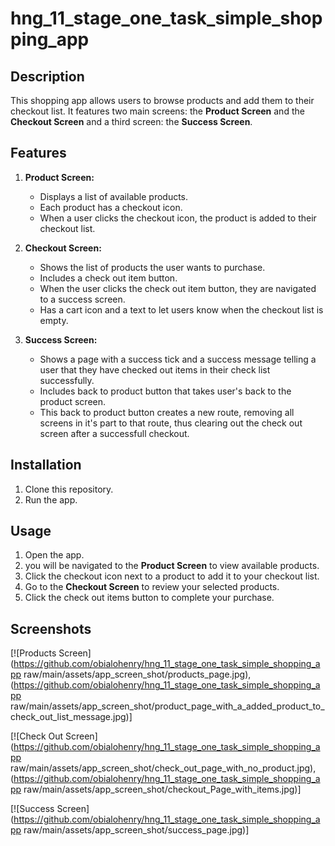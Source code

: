 # hng_11_stage_one_task_simple_shopping_app

## Description
This shopping app allows users to browse products and add them to their checkout list. It features two main screens: the **Product Screen** and the **Checkout Screen** and a third screen: the **Success Screen**.

## Features
1. **Product Screen:**
   - Displays a list of available products.
   - Each product has a checkout icon.
   - When a user clicks the checkout icon, the product is added to their checkout list.

2. **Checkout Screen:**
   - Shows the list of products the user wants to purchase.
   - Includes a check out item button.
   - When the user clicks the check out item button, they are navigated to a success screen.
   - Has a cart icon and a text to let users know when the checkout list is empty.
  
3. **Success Screen:**
   - Shows a page with a success tick and a success message telling a user that they have checked out items in their check list successfully.
   - Includes back to product button that takes user's back to the product screen.
   - This back to product button creates a new route, removing all screens in it's part to that route, thus clearing out the check out screen after a successfull checkout.
  

## Installation
1. Clone this repository.
2. Run the app.

## Usage
1. Open the app.
2. you will be navigated to the **Product Screen** to view available products.
3. Click the checkout icon next to a product to add it to your checkout list.
4. Go to the **Checkout Screen** to review your selected products.
5. Click the check out items button to complete your purchase.

## Screenshots
[![Products Screen]
(https://github.com/obialohenry/hng_11_stage_one_task_simple_shopping_app
raw/main/assets/app_screen_shot/products_page.jpg),(https://github.com/obialohenry/hng_11_stage_one_task_simple_shopping_app
raw/main/assets/app_screen_shot/product_page_with_a_added_product_to_check_out_list_message.jpg)]

[![Check Out Screen]
(https://github.com/obialohenry/hng_11_stage_one_task_simple_shopping_app
raw/main/assets/app_screen_shot/check_out_page_with_no_product.jpg),(https://github.com/obialohenry/hng_11_stage_one_task_simple_shopping_app
raw/main/assets/app_screen_shot/checkout_Page_with_items.jpg)]

[![Success Screen]
(https://github.com/obialohenry/hng_11_stage_one_task_simple_shopping_app
raw/main/assets/app_screen_shot/success_page.jpg)]



